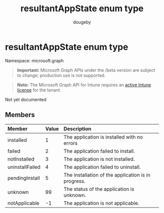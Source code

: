 ﻿---
title: "resultantAppState enum type"
description: "Not yet documented"
author: "dougeby"
localization_priority: Normal
ms.prod: "intune"
doc_type: enumPageType
---

# resultantAppState enum type

Namespace: microsoft.graph

> **Important:** Microsoft Graph APIs under the /beta version are subject to change; production use is not supported.

> **Note:** The Microsoft Graph API for Intune requires an [active Intune license](https://go.microsoft.com/fwlink/?linkid=839381) for the tenant.

Not yet documented

## Members

| Member          | Value | Description                                         |
| :-------------- | :---- | :-------------------------------------------------- |
| installed       | 1     | The application is installed with no errors         |
| failed          | 2     | The application failed to install.                  |
| notInstalled    | 3     | The application is not installed.                   |
| uninstallFailed | 4     | The application failed to uninstall.                |
| pendingInstall  | 5     | The installation of the application is in progress. |
| unknown         | 99    | The status of the application is unknown.           |
| notApplicable   | -1    | The application is not applicable.                  |
